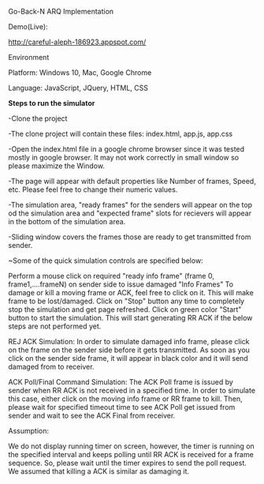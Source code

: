Go-Back-N ARQ Implementation


Demo(Live):

http://careful-aleph-186923.appspot.com/


Environment

Platform: Windows 10, Mac, Google Chrome

Language: JavaScript, JQuery, HTML, CSS



**Steps to run the simulator**

-Clone the project

-The clone project will contain these files: index.html, app.js, app.css

-Open the index.html file in a google chrome browser since it was tested mostly in google browser. It may not work correctly in small window so please maximize the Window.

-The page will appear with default properties like Number of frames, Speed, etc. Please feel free to change their numeric values.

-The simulation area, "ready frames" for the senders will appear on the top od the simulation area and "expected frame" slots for recievers will appear in the bottom of the simulation area.

-Sliding window covers the frames those are ready to get transmitted from sender.


~Some of the quick simulation controls are specified below:

Perform a mouse click on required "ready info frame" (frame 0, frame1,....frameN) on sender side to issue damaged "Info Frames"
To damage or kill a moving frame or ACK, feel free to click on it. This will make frame to be lost/damaged.
Click on "Stop" button any time to completely stop the simulation and get page refreshed.
Click on green color "Start" button to start the simulation. This will start generating RR ACK if the below steps are not performed yet.

REJ ACK Simulation: In order to simulate damaged info frame, please click on the frame on the sender side before it gets transmitted. As soon as you click on the sender side frame, it will appear in black color and it will send damaged from to receiver.

ACK Poll/Final Command Simulation: The ACK Poll frame is issued by sender when RR ACK is not received in a specified time. In order to simulate this case, either click on the moving info frame or RR frame to kill. Then, please wait for specified timeout time to see ACK Poll get issued from sender and wait to see the ACK Final from receiver.


Assumption:

We do not display running timer on screen, however, the timer is running on the specified interval and keeps polling until RR ACK is received for a frame sequence. So, please wait until the timer expires to send the poll request.
We assumed that killing a ACK is similar as damaging it.
